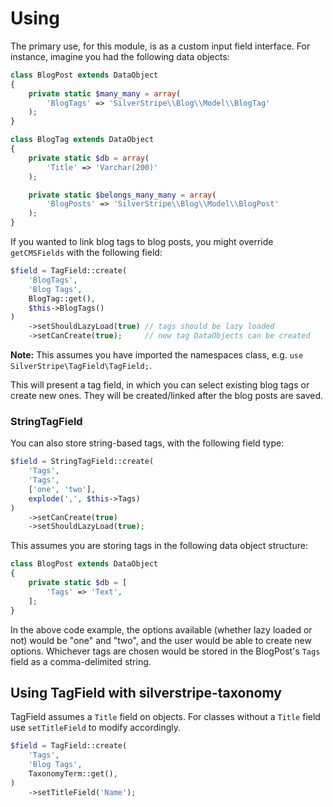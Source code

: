 # Using

The primary use, for this module, is as a custom input field interface. For instance, imagine you had the following data objects:

```php
class BlogPost extends DataObject
{
	private static $many_many = array(
		'BlogTags' => 'SilverStripe\\Blog\\Model\\BlogTag'
	);
}

class BlogTag extends DataObject
{
	private static $db = array(
		'Title' => 'Varchar(200)'
	);

	private static $belongs_many_many = array(
		'BlogPosts' => 'SilverStripe\\Blog\\Model\\BlogPost'
	);
}
```

If you wanted to link blog tags to blog posts, you might override `getCMSFields` with the following field:

```php
$field = TagField::create(
	'BlogTags',
	'Blog Tags',
	BlogTag::get(),
	$this->BlogTags()
)
	->setShouldLazyLoad(true) // tags should be lazy loaded
	->setCanCreate(true);     // new tag DataObjects can be created
```

**Note:** This assumes you have imported the namespaces class, e.g. `use SilverStripe\TagField\TagField;`.

This will present a tag field, in which you can select existing blog tags or create new ones. They will be created/linked after the blog posts are saved.

### StringTagField

You can also store string-based tags, with the following field type:

```php
$field = StringTagField::create(
	'Tags',
	'Tags',
	['one', 'two'],
	explode(',', $this->Tags)
)
    ->setCanCreate(true)
    ->setShouldLazyLoad(true);
```

This assumes you are storing tags in the following data object structure:

```php
class BlogPost extends DataObject
{
    private static $db = [
        'Tags' => 'Text',
	];
}
```

In the above code example, the options available (whether lazy loaded or not) would be "one" and "two", and the
user would be able to create new options. Whichever tags are chosen would be stored in the BlogPost's `Tags` field
as a comma-delimited string.

## Using TagField with silverstripe-taxonomy

TagField assumes a `Title` field on objects. For classes without a `Title` field
use `setTitleField` to modify accordingly.

```php
$field = TagField::create(
    'Tags',
    'Blog Tags',
    TaxonomyTerm::get(),
)
    ->setTitleField('Name');
```

